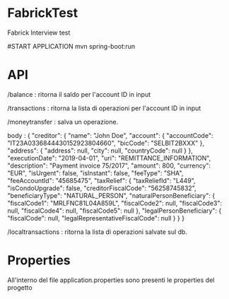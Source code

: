 # FabrickTest
Fabrick Interview test

#START APPLICATION
mvn spring-boot:run

# API

/balance : ritorna il saldo per l'account ID in input

/transactions : ritorna la lista di operazioni per l'account ID in input

/moneytransfer : salva un operazione.
 
body : {
         "creditor": {
           "name": "John Doe",
           "account": {
             "accountCode": "IT23A0336844430152923804660",
             "bicCode": "SELBIT2BXXX"
           },
           "address": {
             "address": null,
             "city": null,
             "countryCode": null
           }
         },
         "executionDate": "2019-04-01",
         "uri": "REMITTANCE_INFORMATION",
         "description": "Payment invoice 75/2017",
         "amount": 800,
         "currency": "EUR",
         "isUrgent": false,
         "isInstant": false,
         "feeType": "SHA",
         "feeAccountId": "45685475",
         "taxRelief": {
           "taxReliefId": "L449",
           "isCondoUpgrade": false,
           "creditorFiscalCode": "56258745832",
           "beneficiaryType": "NATURAL_PERSON",
           "naturalPersonBeneficiary": {
             "fiscalCode1": "MRLFNC81L04A859L",
             "fiscalCode2": null,
             "fiscalCode3": null,
             "fiscalCode4": null,
             "fiscalCode5": null
           },
           "legalPersonBeneficiary": {
             "fiscalCode": null,
             "legalRepresentativeFiscalCode": null
           }
         }
       }

/localtransactions : ritorna la lista di operazioni salvate sul db.

# Properties
All'interno del file application.properties sono presenti le properties del progetto

